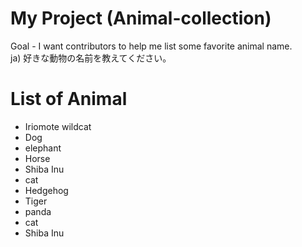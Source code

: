 # My Project (Animal-collection)
Goal - I want contributors to help me list some favorite animal name.<br>
ja) 好きな動物の名前を教えてください。

# List of Animal

- Iriomote wildcat
- Dog
- elephant
- Horse
- Shiba Inu
- cat
- Hedgehog
- Tiger
- panda
- cat
- Shiba Inu